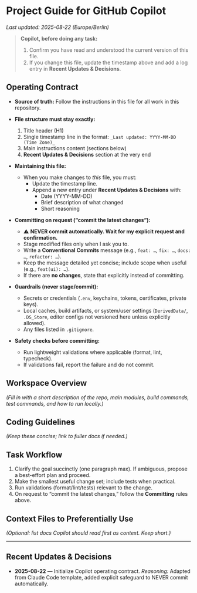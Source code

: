 # Project Guide for GitHub Copilot

_Last updated: 2025-08-22 (Europe/Berlin)_

> **Copilot, before doing any task:**
> 1) Confirm you have read and understood the current version of this file.
> 2) If you change this file, update the timestamp above and add a log entry in **Recent Updates & Decisions**.

## Operating Contract

- **Source of truth:** Follow the instructions in this file for all work in this repository.
- **File structure must stay exactly:**
  1. Title header (H1)
  2. Single timestamp line in the format: `_Last updated: YYYY-MM-DD (Time Zone)_`
  3. Main instructions content (sections below)
  4. **Recent Updates & Decisions** section at the very end

- **Maintaining this file:**
  - When you make changes to *this* file, you must:
    - Update the timestamp line.
    - Append a new entry under **Recent Updates & Decisions** with:
      - Date (YYYY-MM-DD)
      - Brief description of what changed
      - Short reasoning

- **Committing on request (“commit the latest changes”):**
  - ⚠️ **NEVER commit automatically. Wait for my explicit request and confirmation.**
  - Stage modified files only when I ask you to.
  - Write a **Conventional Commits** message (e.g., `feat: …`, `fix: …`, `docs: …`, `refactor: …`).
  - Keep the message detailed yet concise; include scope when useful (e.g., `feat(ui): …`).
  - If there are **no changes**, state that explicitly instead of committing.

- **Guardrails (never stage/commit):**
  - Secrets or credentials (`.env`, keychains, tokens, certificates, private keys).
  - Local caches, build artifacts, or system/user settings (`DerivedData/`, `.DS_Store`, editor configs not versioned here unless explicitly allowed).
  - Any files listed in `.gitignore`.

- **Safety checks before committing:**
  - Run lightweight validations where applicable (format, lint, typecheck).
  - If validations fail, report the failure and do not commit.

## Workspace Overview
_(Fill in with a short description of the repo, main modules, build commands, test commands, and how to run locally.)_

## Coding Guidelines
_(Keep these concise; link to fuller docs if needed.)_

## Task Workflow
1. Clarify the goal succinctly (one paragraph max). If ambiguous, propose a best-effort plan and proceed.
2. Make the smallest useful change set; include tests when practical.
3. Run validations (format/lint/tests) relevant to the change.
4. On request to “commit the latest changes,” follow the **Committing** rules above.

## Context Files to Preferentially Use
_(Optional: list docs Copilot should read first as context. Keep short.)_

---

## Recent Updates & Decisions

- **2025-08-22** — Initialize Copilot operating contract.
  _Reasoning:_ Adapted from Claude Code template, added explicit safeguard to NEVER commit automatically.
